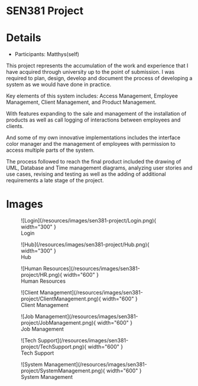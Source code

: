 # SEN381 Project


# Details

- Participants: Matthys(self)

This project represents the accumulation of the work and experience that I have acquired through university up to the point of submission.
I was required to plan, design, develop and document the process of developing a system as we would have done in practice.

Key elements of this system includes: Access Management, Employee Management, Client Management, and Product Management.

With features expanding to the sale and management of the installation of products as well as call logging of interactions between employees and clients.

And some of my own innovative implementations includes the interface color manager and the management of employees with permission to access multiple parts of the system.

The process followed to reach the final product included the drawing of UML, Database and Time management diagrams, analyzing user stories and use cases, revising and testing as well as the adding of additional requirements a late stage of the project.

# Images
<figure markdown>
  ![Login](/resources/images/sen381-project/Login.png){ width="300" }
  <figcaption>Login</figcaption>
</figure>

<figure markdown>
  ![Hub](/resources/images/sen381-project/Hub.png){ width="300" }
  <figcaption>Hub</figcaption>
</figure>

<figure markdown>
  ![Human Resources](/resources/images/sen381-project/HR.png){ width="600" }
  <figcaption>Human Resources</figcaption>
</figure>

<figure markdown>
  ![Client Management](/resources/images/sen381-project/ClientManagement.png){ width="600" }
  <figcaption>Client Management</figcaption>
</figure>

<figure markdown>
  ![Job Management](/resources/images/sen381-project/JobManagement.png){ width="600" }
  <figcaption>Job Management</figcaption>
</figure>

<figure markdown>
  ![Tech Support](/resources/images/sen381-project/TechSupport.png){ width="600" }
  <figcaption>Tech Support</figcaption>
</figure>

<figure markdown>
  ![System Management](/resources/images/sen381-project/SystemManagement.png){ width="600" }
  <figcaption>System Management</figcaption>
</figure>